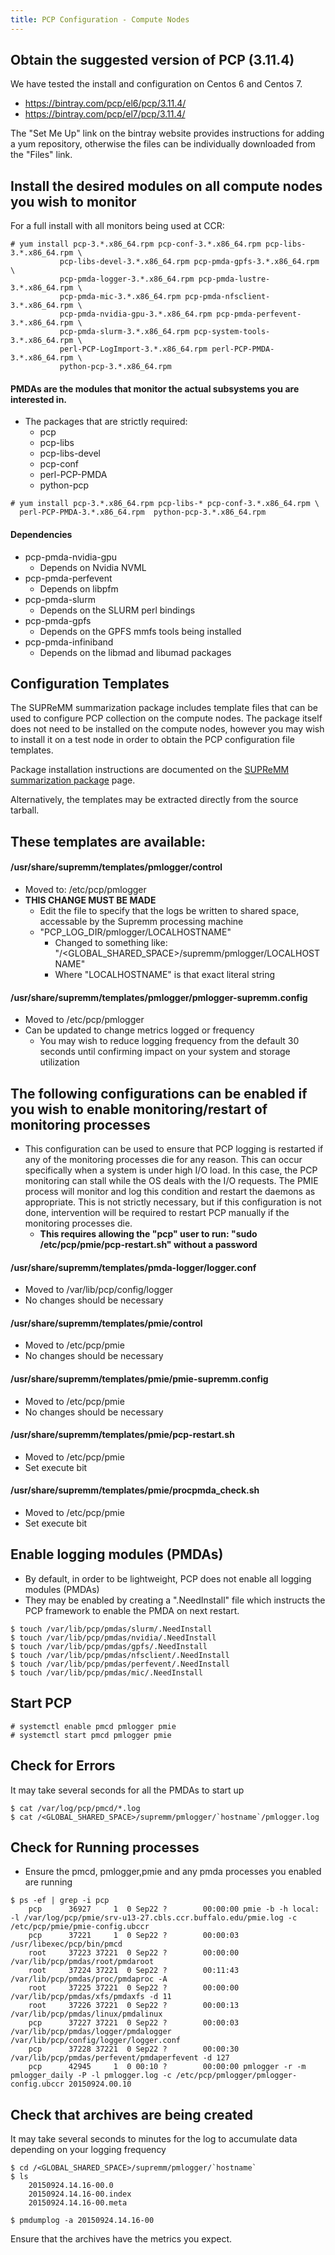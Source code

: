 ```yaml
---
title: PCP Configuration - Compute Nodes
---
```


Obtain the suggested version of PCP (3.11.4)
-------------------------------------------

We have tested the install and configuration on Centos 6 and Centos 7.

* https://bintray.com/pcp/el6/pcp/3.11.4/
* https://bintray.com/pcp/el7/pcp/3.11.4/

The "Set Me Up" link on the bintray website provides instructions
for adding a yum repository, otherwise the files can be individually
downloaded from the "Files" link.

Install the desired modules on all compute nodes you wish to monitor
------------------------------------------------------------
For a full install with all monitors being used at CCR:

    # yum install pcp-3.*.x86_64.rpm pcp-conf-3.*.x86_64.rpm pcp-libs-3.*.x86_64.rpm \
               pcp-libs-devel-3.*.x86_64.rpm pcp-pmda-gpfs-3.*.x86_64.rpm \
               pcp-pmda-logger-3.*.x86_64.rpm pcp-pmda-lustre-3.*.x86_64.rpm \
               pcp-pmda-mic-3.*.x86_64.rpm pcp-pmda-nfsclient-3.*.x86_64.rpm \
               pcp-pmda-nvidia-gpu-3.*.x86_64.rpm pcp-pmda-perfevent-3.*.x86_64.rpm \
               pcp-pmda-slurm-3.*.x86_64.rpm pcp-system-tools-3.*.x86_64.rpm \
               perl-PCP-LogImport-3.*.x86_64.rpm perl-PCP-PMDA-3.*.x86_64.rpm \
               python-pcp-3.*.x86_64.rpm

#### PMDAs are the modules that monitor the actual subsystems you are interested in.
* The packages that are strictly required:
    * pcp
    * pcp-libs
    * pcp-libs-devel
    * pcp-conf
    * perl-PCP-PMDA
    * python-pcp

<!-- Empty Comment to fix broken markdown parsing -->

    # yum install pcp-3.*.x86_64.rpm pcp-libs-* pcp-conf-3.*.x86_64.rpm \
      perl-PCP-PMDA-3.*.x86_64.rpm  python-pcp-3.*.x86_64.rpm

#### Dependencies
* pcp-pmda-nvidia-gpu
    * Depends on Nvidia NVML
* pcp-pmda-perfevent
    * Depends on libpfm
* pcp-pmda-slurm
    * Depends on the SLURM perl bindings
* pcp-pmda-gpfs
    * Depends on the GPFS mmfs tools being installed
* pcp-pmda-infiniband
    * Depends on the libmad and libumad packages

Configuration Templates
-----------------------

The SUPReMM summarization package includes template files that can be used to configure PCP collection on the compute nodes.  The package itself does not need to be installed on the compute nodes, however you may wish to install it on a test node in order to obtain the PCP configuration file templates.

Package installation instructions are documented on the [SUPReMM summarization package](supremm-processing-install.html) page.

Alternatively, the templates may be extracted directly from the source tarball.

These templates are available:
------------------------------
#### /usr/share/supremm/templates/pmlogger/control
* Moved to: /etc/pcp/pmlogger
* **THIS CHANGE MUST BE MADE**
    * Edit the file to specify that the logs be written to shared space, accessable by the Supremm processing machine
    * "PCP_LOG_DIR/pmlogger/LOCALHOSTNAME"
        * Changed to something like: "/<GLOBAL_SHARED_SPACE>/supremm/pmlogger/LOCALHOSTNAME"
        * Where "LOCALHOSTNAME" is that exact literal string

#### /usr/share/supremm/templates/pmlogger/pmlogger-supremm.config
* Moved to /etc/pcp/pmlogger
* Can be updated to change metrics logged or frequency
    * You may wish to reduce logging frequency from the default 30 seconds until confirming impact on your system and storage utilization

The following configurations can be enabled if you wish to enable monitoring/restart of monitoring processes
------------------------------------------------------------------------------------------------------------
* This configuration can be used to ensure that PCP logging is restarted if any of the monitoring processes die for any reason.  This can occur specifically when a system is under high I/O load.  In this case, the PCP monitoring can stall while the OS deals with the I/O requests.  The PMIE process will monitor and log this condition and restart the daemons as appropriate.  This is not strictly necessary, but if this configuration is not done, intervention will be required to restart PCP manually if the monitoring processes die.
    * **This requires allowing the "pcp" user to run: "sudo /etc/pcp/pmie/pcp-restart.sh" without a password**

#### /usr/share/supremm/templates/pmda-logger/logger.conf
* Moved to /var/lib/pcp/config/logger
* No changes should be necessary

#### /usr/share/supremm/templates/pmie/control
* Moved to /etc/pcp/pmie
* No changes should be necessary

#### /usr/share/supremm/templates/pmie/pmie-supremm.config
* Moved to /etc/pcp/pmie
* No changes should be necessary

#### /usr/share/supremm/templates/pmie/pcp-restart.sh
* Moved to /etc/pcp/pmie
* Set execute bit

#### /usr/share/supremm/templates/pmie/procpmda_check.sh
* Moved to /etc/pcp/pmie
* Set execute bit

Enable logging modules (PMDAs)
-----------------------------
* By default, in order to be lightweight, PCP does not enable all logging modules (PMDAs)
* They may be enabled by creating a ".NeedInstall" file which instructs the PCP framework
to enable the PMDA on next restart.

<!-- Empty Comment to fix broken markdown parsing -->

    $ touch /var/lib/pcp/pmdas/slurm/.NeedInstall
    $ touch /var/lib/pcp/pmdas/nvidia/.NeedInstall
    $ touch /var/lib/pcp/pmdas/gpfs/.NeedInstall
    $ touch /var/lib/pcp/pmdas/nfsclient/.NeedInstall
    $ touch /var/lib/pcp/pmdas/perfevent/.NeedInstall
    $ touch /var/lib/pcp/pmdas/mic/.NeedInstall


Start PCP
---------
    # systemctl enable pmcd pmlogger pmie
    # systemctl start pmcd pmlogger pmie

Check for Errors
----------------
It may take several seconds for all the PMDAs to start up

    $ cat /var/log/pcp/pmcd/*.log
    $ cat /<GLOBAL_SHARED_SPACE>/supremm/pmlogger/`hostname`/pmlogger.log

Check for Running processes
---------------------------
* Ensure the pmcd, pmlogger,pmie and any pmda processes you enabled are running

<!-- Empty Comment to fix broken markdown parsing -->

    $ ps -ef | grep -i pcp
        pcp      36927     1  0 Sep22 ?        00:00:00 pmie -b -h local: -l /var/log/pcp/pmie/srv-u13-27.cbls.ccr.buffalo.edu/pmie.log -c /etc/pcp/pmie/pmie-config.ubccr
        pcp      37221     1  0 Sep22 ?        00:00:03 /usr/libexec/pcp/bin/pmcd
        root     37223 37221  0 Sep22 ?        00:00:00 /var/lib/pcp/pmdas/root/pmdaroot
        root     37224 37221  0 Sep22 ?        00:11:43 /var/lib/pcp/pmdas/proc/pmdaproc -A
        root     37225 37221  0 Sep22 ?        00:00:00 /var/lib/pcp/pmdas/xfs/pmdaxfs -d 11
        root     37226 37221  0 Sep22 ?        00:00:13 /var/lib/pcp/pmdas/linux/pmdalinux
        pcp      37227 37221  0 Sep22 ?        00:00:03 /var/lib/pcp/pmdas/logger/pmdalogger /var/lib/pcp/config/logger/logger.conf
        pcp      37228 37221  0 Sep22 ?        00:00:30 /var/lib/pcp/pmdas/perfevent/pmdaperfevent -d 127
        pcp      42945     1  0 00:10 ?        00:00:00 pmlogger -r -m pmlogger_daily -P -l pmlogger.log -c /etc/pcp/pmlogger/pmlogger-config.ubccr 20150924.00.10

Check that archives are being created
-------------------------------------
It may take several seconds to minutes for the log to accumulate data depending on your logging frequency

    $ cd /<GLOBAL_SHARED_SPACE>/supremm/pmlogger/`hostname`
    $ ls
        20150924.14.16-00.0
        20150924.14.16-00.index
        20150924.14.16-00.meta

    $ pmdumplog -a 20150924.14.16-00

Ensure that the archives have the metrics you expect.
